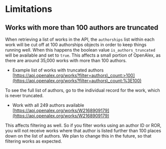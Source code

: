# Limitations

## Works with more than 100 authors are truncated

When retrieving a list of works in the API, the `authorships` list within each work will be cut off at 100 authorships objects in order to keep things running well. When this happens the boolean value `is_authors_truncated` will be available and set to `true`. This affects a small portion of OpenAlex, as there are around 35,000 works with more than 100 authors.

* Example list of works with truncated authors\
  [https://api.openalex.org/works?filter=authors\_count:>100](https://api.openalex.org/works?filter=authors\_count:%3E100)

To see the full list of authors, go to the individual record for the work, which is never truncated.

* Work with all 249 authors available\
  [https://api.openalex.org/works/W2168909179](https://api.openalex.org/works/W2168909179)

This affects filtering as well. So if you filter works using an author ID or ROR, you will not receive works where that author is listed further than 100 places down on the list of authors. We plan to change this in the future, so that filtering works as expected.
